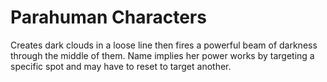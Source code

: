 # Parahuman Characters
Creates dark clouds in a loose line then fires a powerful beam of darkness through the middle of them. Name implies her power works by targeting a specific spot and may have to reset to target another.

